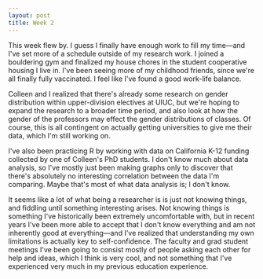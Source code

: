 ```yaml
---
layout: post
title: Week 2
---
```


This week flew by. I guess I finally have enough work to fill my time—and I've set more of a schedule outside of my research work. I joined a bouldering gym and finalized my house chores in the student cooperative housing I live in. I've been seeing more of my childhood friends, since we're all finally fully vaccinated. I feel like I've found a good work-life balance.

Colleen and I realized that there's already some research on gender distribution within upper-division electives at UIUC, but we're hoping to expand the research to a broader time period, and also look at how the gender of the professors may effect the gender distributions of classes. Of course, this is all contingent on actually getting universities to give me their data, which I'm still working on. 

I've also been practicing R by working with data on California K-12 funding collected by one of Colleen's PhD students. I don't know much about data analysis, so I've mostly just been making graphs only to discover that there's absolutely no interesting correlation between the data I'm comparing. Maybe that's most of what data analysis is; I don't know.

It seems like a lot of what being a researcher is is just not knowing things, and fiddling until something interesting arises. Not knowing things is something I've historically been extremely uncomfortable with, but in recent years I've been more able to accept that I don't know everything and am not inherently good at everything—and I've realized that understanding my own limitations is actually key to self-confidence. The faculty and grad student meetings I've been going to consist mostly of people asking each other for help and ideas, which I think is very cool, and not something that I've experienced very much in my previous education experience.
